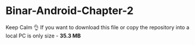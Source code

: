 # Binar-Android-Chapter-2
Keep Calm 👌 If you want to download this file or copy the repository into a local PC is only size - <b>35.3 MB</b>
